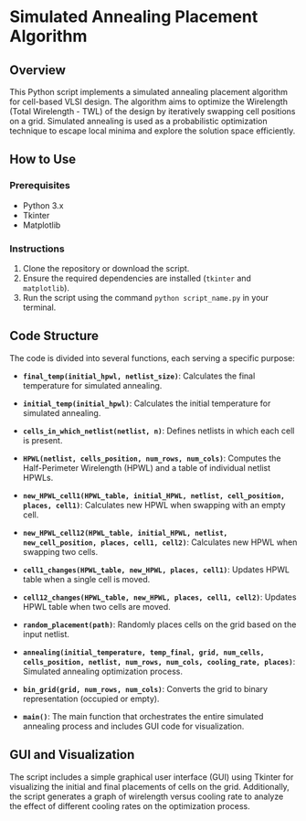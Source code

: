 # Simulated Annealing Placement Algorithm

## Overview

This Python script implements a simulated annealing placement algorithm for cell-based VLSI design. The algorithm aims to optimize the Wirelength (Total Wirelength - TWL) of the design by iteratively swapping cell positions on a grid. Simulated annealing is used as a probabilistic optimization technique to escape local minima and explore the solution space efficiently.

## How to Use

### Prerequisites
- Python 3.x
- Tkinter
- Matplotlib

### Instructions

1. Clone the repository or download the script.
2. Ensure the required dependencies are installed (`tkinter` and `matplotlib`).
3. Run the script using the command `python script_name.py` in your terminal.

## Code Structure

The code is divided into several functions, each serving a specific purpose:

- **`final_temp(initial_hpwl, netlist_size)`**: Calculates the final temperature for simulated annealing.

- **`initial_temp(initial_hpwl)`**: Calculates the initial temperature for simulated annealing.

- **`cells_in_which_netlist(netlist, n)`**: Defines netlists in which each cell is present.

- **`HPWL(netlist, cells_position, num_rows, num_cols)`**: Computes the Half-Perimeter Wirelength (HPWL) and a table of individual netlist HPWLs.

- **`new_HPWL_cell1(HPWL_table, initial_HPWL, netlist, cell_position, places, cell1)`**: Calculates new HPWL when swapping with an empty cell.

- **`new_HPWL_cell12(HPWL_table, initial_HPWL, netlist, new_cell_position, places, cell1, cell2)`**: Calculates new HPWL when swapping two cells.

- **`cell1_changes(HPWL_table, new_HPWL, places, cell1)`**: Updates HPWL table when a single cell is moved.

- **`cell12_changes(HPWL_table, new_HPWL, places, cell1, cell2)`**: Updates HPWL table when two cells are moved.

- **`random_placement(path)`**: Randomly places cells on the grid based on the input netlist.

- **`annealing(initial_temperature, temp_final, grid, num_cells, cells_position, netlist, num_rows, num_cols, cooling_rate, places)`**: Simulated annealing optimization process.

- **`bin_grid(grid, num_rows, num_cols)`**: Converts the grid to binary representation (occupied or empty).

- **`main()`**: The main function that orchestrates the entire simulated annealing process and includes GUI code for visualization.

## GUI and Visualization

The script includes a simple graphical user interface (GUI) using Tkinter for visualizing the initial and final placements of cells on the grid. Additionally, the script generates a graph of wirelength versus cooling rate to analyze the effect of different cooling rates on the optimization process.
